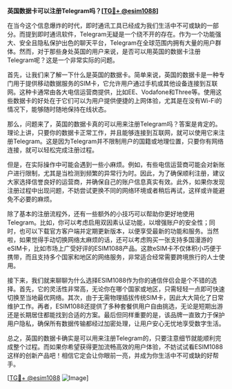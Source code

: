 **英国数据卡可以注册Telegram吗？[[TG💪+ @esim1088](https://t.me/s/esim1088)]**

在当今这个信息爆炸的时代，即时通讯工具已经成为我们生活中不可或缺的一部分。而提到即时通讯软件，Telegram无疑是一个绕不开的存在。作为一个功能强大、安全且隐私保护出色的聊天平台，Telegram在全球范围内拥有大量的用户群体。然而，对于那些身处英国的用户来说，是否可以用英国的数据卡注册Telegram呢？这是一个非常实际的问题。

首先，让我们来了解一下什么是英国的数据卡。简单来说，英国的数据卡是一种专门用于提供移动数据服务的SIM卡，它允许用户通过手机或其他设备连接到互联网。这种卡通常由各大电信运营商提供，比如EE、Vodafone和Three等。使用这些数据卡的好处在于它们可以为用户提供便捷的上网体验，尤其是在没有Wi-Fi的情况下，能够随时随地保持在线状态。

那么，问题来了，英国的数据卡真的可以用来注册Telegram吗？答案是肯定的。理论上讲，只要你的数据卡正常工作，并且能够连接到互联网，就可以使用它来注册Telegram。这是因为Telegram并不限制用户的国籍或地理位置，只要你有网络连接，就可以轻松完成注册过程。

但是，在实际操作中可能会遇到一些小麻烦。例如，有些电信运营商可能会对新账户进行限制，尤其是当检测到频繁的异常行为时。因此，为了确保顺利注册，建议大家选择信誉良好的运营商，并确保自己的账户信息真实有效。此外，如果你发现注册过程中出现问题，不妨尝试更换不同的网络环境或者稍后再试，这样或许能避免不必要的麻烦。

除了基本的注册流程外，还有一些额外的小技巧可以帮助你更好地使用Telegram。比如，你可以考虑启用双因素认证功能，以增强账户的安全性；同时，也可以下载官方客户端并定期更新版本，以便享受最新的功能和服务。当然啦，如果觉得手动切换网络太麻烦的话，还可以考虑购买一张支持多国漫游的eSIM卡，比如市场上广受好评的ESIM1088产品。这款eSIM卡不仅体积小巧便于携带，而且支持多个国家和地区的网络服务，非常适合经常需要跨境旅行的人士使用。

接下来，我们就来聊聊为什么选择ESIM1088作为你的通信伴侣会是个不错的选择。首先，它的灵活性非常高，无论你在哪个国家或地区，只需轻轻一点即可快速切换至当地最优网络。其次，由于无需物理插拔传统SIM卡，因此大大简化了日常维护工作。再者，ESIM1088还提供了多种套餐供用户自由挑选，无论是短期出游还是长期居住都能找到合适的方案。最后但同样重要的是，该品牌一直致力于保护用户隐私，确保所有数据传输都经过加密处理，让用户安心无忧地享受数字生活。

总之，英国的数据卡确实是可以用来注册Telegram的，只要注意细节就能顺利完成整个过程。而如果你希望获得更加流畅高效的用户体验，不妨试试看ESIM1088这样的创新产品吧！相信它定会让你眼前一亮，并成为你生活中不可或缺的好帮手。

[[TG💪+ @esim1088](https://t.me/s/esim1088) ![Image](https://i.postimg.cc/4NQfJmqS/Snipaste-2025-05-13-00-14-12.png)]